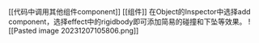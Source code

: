 [[代码中调用其他组件component]]
[[组件]]
在Object的Inspector中选择add component，选择effect中的rigidbody即可添加简易的碰撞和下坠等效果。
![[Pasted image 20231207105806.png]]